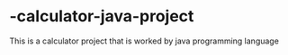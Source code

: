 # -calculator-java-project
This is a calculator project that is worked by  java programming language

